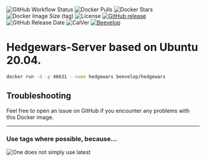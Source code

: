 ![GitHub Workflow Status](https://img.shields.io/github/workflow/status/beevelop/docker-hedgewars/Docker%20Image?style=for-the-badge)
![Docker Pulls](https://img.shields.io/docker/pulls/beevelop/hedgewars.svg?style=for-the-badge)
![Docker Stars](https://img.shields.io/docker/stars/beevelop/hedgewars?style=for-the-badge)
![Docker Image Size (tag)](https://img.shields.io/docker/image-size/beevelop/hedgewars/latest?style=for-the-badge)
![License](https://img.shields.io/github/license/beevelop/docker-hedgewars?style=for-the-badge)
[![GitHub release](https://img.shields.io/github/release/beevelop/docker-hedgewars.svg?style=for-the-badge)](https://github.com/beevelop/docker-hedgewars/releases)
![GitHub Release Date](https://img.shields.io/github/release-date/beevelop/docker-hedgewars?style=for-the-badge)
![CalVer](https://img.shields.io/badge/CalVer-YYYY.MM.MICRO-22bfda.svg?style=for-the-badge)
[![Beevelop](https://img.shields.io/badge/-%20Made%20with%20%F0%9F%8D%AF%20by%20%F0%9F%90%9Dvelop-blue.svg?style=for-the-badge)](https://beevelop.com)

# Hedgewars-Server based on Ubuntu 20.04.

```sh
docker run -d -p 46631 --name hedgewars beevelop/hedgewars
```

## Troubleshooting
Feel free to open an issue on GitHub if you encounter any problems with this Docker image.

---

### Use tags where possible, because...

![One does not simply use latest](https://i.imgflip.com/1fgwxr.jpg)